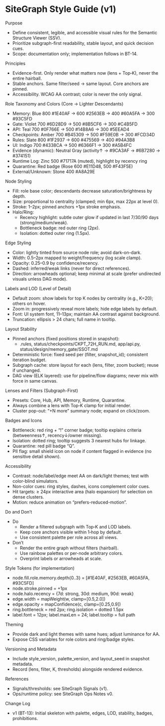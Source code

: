 # SiteGraph Style Guide (v1)

Purpose
- Define consistent, legible, and accessible visual rules for the Semantic Structure Viewer (SSV).
- Prioritize subgraph-first readability, stable layout, and quick decision cues.
- Scope: documentation only; implementation follows in BT-14.

Principles
- Evidence-first. Only render what matters now (lens + Top‑K), never the entire hairball.
- Stable anchors. Same filter/seed → same layout. Core anchors are pinned.
- Accessibility. WCAG AA contrast; color is never the only signal.

Role Taxonomy and Colors (Core → Lighter Descendants)
- Memory: Blue 800 #1E40AF → 600 #2563EB → 400 #60A5FA → 300 #93C5FD
- Gate: Violet 700 #6D28D9 → 500 #8B5CF6 → 300 #C4B5FD
- API: Teal 700 #0F766E → 500 #14B8A6 → 300 #5EEAD4
- Checkpoints: Amber 700 #B45309 → 500 #F59E0B → 300 #FCD34D
- Rules: Slate 800 #1F2937 → 600 #475569 → 400 #94A3B8
- UI: Indigo 700 #4338CA → 500 #6366F1 → 300 #A5B4FC
- Evidence (dynamic): Neutral Gray (activity↑ → #9CA3AF → #6B7280 → #374151)
- Runtime Log: Zinc 500 #71717A (muted), highlight by recency ring
- Quarantine: Red badge (Rose 600 #E11D48, 500 #F43F5E)
- External/Unknown: Stone 400 #A8A29E

Node Styling
- Fill: role base color; descendants decrease saturation/brightness by depth.
- Size: proportional to centrality (clamped; min 6px, max 22px at level 0).
- Stroke: 1–2px; pinned anchors +1px stroke emphasis.
- Halo/Ring:
  - Recency highlight: subtle outer glow if updated in last 7/30/90 days (strong/medium/weak).
  - Bottleneck badge: red outer ring (2px).
  - Isolation: dotted outer ring (1.5px).

Edge Styling
- Color: lightly tinted from source node role; avoid dark-on-dark.
- Width: 0.5–2px mapped to weight/frequency (log scale clamp).
- Opacity: 0.25–0.9 by confidence/recency.
- Dashed: inferred/weak links (never for direct references).
- Direction: arrowheads optional; keep minimal at scale (prefer undirected visuals unless DAG mode).

Labels and LOD (Level of Detail)
- Default zoom: show labels for top K nodes by centrality (e.g., K=20); others on hover.
- Zoom in: progressively reveal more labels; hide edge labels by default.
- Font: UI system font, 11–13px; maintain AA contrast against background.
- Truncation: ellipsis > 24 chars; full name in tooltip.

Layout Stability
- Pinned anchors (fixed positions stored in snapshot):
  - .rules, status/checkpoints/CKPT_72H_RUN.md, app/api.py, status/design/memory_gate/SSOT.md
- Deterministic force: fixed seed per (filter, snapshot_id); consistent iteration budget.
- Subgraph cache: store layout for each (lens, filter, zoom bucket); reuse if unchanged.
- DAG view (ELK layered): use for pipeline/flow diagrams; never mix with force in same canvas.

Lenses and Filters (Subgraph-First)
- Presets: Core, Hub, API, Memory, Runtime, Quarantine.
- Always combine a lens with Top‑K clamp for initial render.
- Cluster pop-out: “+N more” summary node; expand on click/zoom.

Badges and Icons
- Bottleneck: red ring + “!” corner badge; tooltip explains criteria (betweenness↑, recency↓/owner missing).
- Isolation: dotted ring; tooltip suggests 3 nearest hubs for linkage.
- Quarantine: red pill badge “Q”.
- PII flag: small shield icon on node if content flagged in evidence (no sensitive detail shown).

Accessibility
- Contrast: node/label/edge meet AA on dark/light themes; test with color-blind simulators.
- Non-color cues: ring styles, dashes, icons complement color cues.
- Hit targets: ≥ 24px interactive area (halo expansion) for selection on dense clusters.
- Motion: reduce animation on “prefers-reduced-motion”.

Do and Don’t
- Do
  - Render a filtered subgraph with Top‑K and LOD labels.
  - Keep core anchors visible within 1‑hop by default.
  - Use consistent palette per role across all views.
- Don’t
  - Render the entire graph without filters (hairball).
  - Use rainbow palettes or per-node arbitrary colors.
  - Overprint labels or arrowheads at scale.

Style Tokens (for implementation)
- node.fill.role.memory.depth{0..3} = [#1E40AF, #2563EB, #60A5FA, #93C5FD]
- node.stroke.pinned = +1px
- node.halo.recency = {7d: strong, 30d: medium, 90d: weak}
- edge.width = mapWeight(w, clamp=[0.5,2.0])
- edge.opacity = mapConfidence(c, clamp=[0.25,0.9])
- ring.bottleneck = red 2px; ring.isolation = dotted 1.5px
- label.font = 12px; label.maxLen = 24; label.tooltip = full path

Theming
- Provide dark and light themes with same hues; adjust luminance for AA.
- Expose CSS variables for role colors and ring/badge styles.

Versioning and Metadata
- Include style_version, palette_version, and layout_seed in snapshot metadata.
- Record (lens, filter, K, thresholds) alongside rendered evidence.

References
- Signals/thresholds: see SiteGraph Signals (v1).
- Ops/runtime policy: see SiteGraph Ops Notes v0.

Change Log
- v1 (BT-13): Initial skeleton with palette, edges, LOD, stability, badges, prohibitions.
